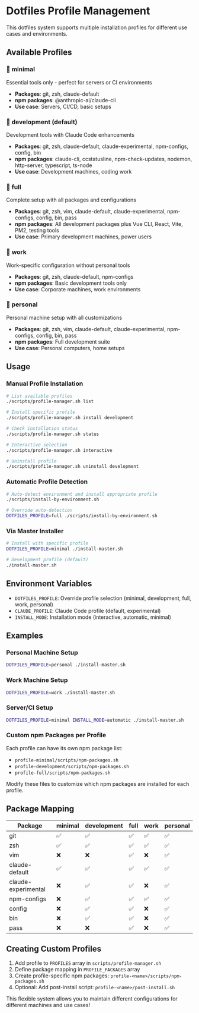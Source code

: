 # Dotfiles Profile Management

This dotfiles system supports multiple installation profiles for different use cases and environments.

## Available Profiles

### 🔹 **minimal**
Essential tools only - perfect for servers or CI environments
- **Packages**: git, zsh, claude-default
- **npm packages**: @anthropic-ai/claude-cli
- **Use case**: Servers, CI/CD, basic setups

### 🔸 **development** (default)
Development tools with Claude Code enhancements
- **Packages**: git, zsh, claude-default, claude-experimental, npm-configs, config, bin
- **npm packages**: claude-cli, ccstatusline, npm-check-updates, nodemon, http-server, typescript, ts-node
- **Use case**: Development machines, coding work

### 🔹 **full**
Complete setup with all packages and configurations
- **Packages**: git, zsh, vim, claude-default, claude-experimental, npm-configs, config, bin, pass
- **npm packages**: All development packages plus Vue CLI, React, Vite, PM2, testing tools
- **Use case**: Primary development machines, power users

### 🔸 **work**
Work-specific configuration without personal tools
- **Packages**: git, zsh, claude-default, npm-configs  
- **npm packages**: Basic development tools only
- **Use case**: Corporate machines, work environments

### 🔹 **personal**
Personal machine setup with all customizations
- **Packages**: git, zsh, vim, claude-default, claude-experimental, npm-configs, config, bin, pass
- **npm packages**: Full development suite
- **Use case**: Personal computers, home setups

## Usage

### Manual Profile Installation

```bash
# List available profiles
./scripts/profile-manager.sh list

# Install specific profile
./scripts/profile-manager.sh install development

# Check installation status
./scripts/profile-manager.sh status

# Interactive selection
./scripts/profile-manager.sh interactive

# Uninstall profile
./scripts/profile-manager.sh uninstall development
```

### Automatic Profile Detection

```bash
# Auto-detect environment and install appropriate profile
./scripts/install-by-environment.sh

# Override auto-detection
DOTFILES_PROFILE=full ./scripts/install-by-environment.sh
```

### Via Master Installer

```bash
# Install with specific profile
DOTFILES_PROFILE=minimal ./install-master.sh

# Development profile (default)
./install-master.sh
```

## Environment Variables

- `DOTFILES_PROFILE`: Override profile selection (minimal, development, full, work, personal)
- `CLAUDE_PROFILE`: Claude Code profile (default, experimental)
- `INSTALL_MODE`: Installation mode (interactive, automatic, minimal)

## Examples

### Personal Machine Setup
```bash
DOTFILES_PROFILE=personal ./install-master.sh
```

### Work Machine Setup  
```bash
DOTFILES_PROFILE=work ./install-master.sh
```

### Server/CI Setup
```bash
DOTFILES_PROFILE=minimal INSTALL_MODE=automatic ./install-master.sh
```

### Custom npm Packages per Profile

Each profile can have its own npm package list:
- `profile-minimal/scripts/npm-packages.sh`
- `profile-development/scripts/npm-packages.sh`  
- `profile-full/scripts/npm-packages.sh`

Modify these files to customize which npm packages are installed for each profile.

## Package Mapping

| Package | minimal | development | full | work | personal |
|---------|---------|-------------|------|------|----------|
| git | ✅ | ✅ | ✅ | ✅ | ✅ |
| zsh | ✅ | ✅ | ✅ | ✅ | ✅ |
| vim | ❌ | ❌ | ✅ | ❌ | ✅ |
| claude-default | ✅ | ✅ | ✅ | ✅ | ✅ |
| claude-experimental | ❌ | ✅ | ✅ | ❌ | ✅ |
| npm-configs | ❌ | ✅ | ✅ | ✅ | ✅ |
| config | ❌ | ✅ | ✅ | ❌ | ✅ |
| bin | ❌ | ✅ | ✅ | ❌ | ✅ |
| pass | ❌ | ❌ | ✅ | ❌ | ✅ |

## Creating Custom Profiles

1. Add profile to `PROFILES` array in `scripts/profile-manager.sh`
2. Define package mapping in `PROFILE_PACKAGES` array
3. Create profile-specific npm packages: `profile-<name>/scripts/npm-packages.sh`
4. Optional: Add post-install script: `profile-<name>/post-install.sh`

This flexible system allows you to maintain different configurations for different machines and use cases!